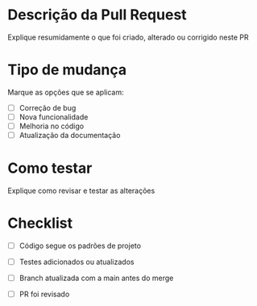 # Descrição da Pull Request

Explique resumidamente o que foi criado, alterado ou corrigido neste PR

# Tipo de mudança

Marque as opções que se aplicam:

- [ ] Correção de bug
- [ ] Nova funcionalidade
- [ ] Melhoria no código
- [ ] Atualização da documentação

# Como testar

Explique como revisar e testar as alterações

# Checklist

- [ ] Código segue os padrões de projeto
- [ ] Testes adicionados ou atualizados
- [ ] Branch atualizada com a main antes do merge
- [ ] PR foi revisado

